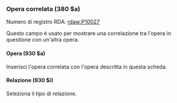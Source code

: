 ### Opera correlata (380 $a)
Numero di registro RDA: [rdaw:P10027](http://www.rdaregistry.info/Elements/w/#P10027)

Questo campo è usato per mostrare una correlazione tra l'opera in questione con un'altra opera.   

#### Opera (930 $a)
Inserisci l'opera correlata con l'opera descritta in questa scheda.

#### Relazione (930 $i)
Seleziona il tipo di relazione.
